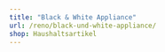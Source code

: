 ```yaml
---
title: "Black & White Appliance"
url: /reno/black-und-white-appliance/
shop: Haushaltsartikel
---
```

